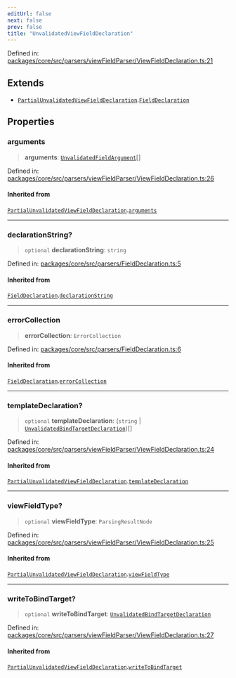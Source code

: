 ```yaml
---
editUrl: false
next: false
prev: false
title: "UnvalidatedViewFieldDeclaration"
---
```


Defined in: [packages/core/src/parsers/viewFieldParser/ViewFieldDeclaration.ts:21](https://github.com/mProjectsCode/obsidian-meta-bind-plugin/blob/43804cae2c305431d6768245a6348f2ee7f14fca/packages/core/src/parsers/viewFieldParser/ViewFieldDeclaration.ts#L21)

## Extends

- [`PartialUnvalidatedViewFieldDeclaration`](/obsidian-meta-bind-plugin-docs/api/interfaces/partialunvalidatedviewfielddeclaration/).[`FieldDeclaration`](/obsidian-meta-bind-plugin-docs/api/interfaces/fielddeclaration/)

## Properties

### arguments

> **arguments**: [`UnvalidatedFieldArgument`](/obsidian-meta-bind-plugin-docs/api/interfaces/unvalidatedfieldargument/)[]

Defined in: [packages/core/src/parsers/viewFieldParser/ViewFieldDeclaration.ts:26](https://github.com/mProjectsCode/obsidian-meta-bind-plugin/blob/43804cae2c305431d6768245a6348f2ee7f14fca/packages/core/src/parsers/viewFieldParser/ViewFieldDeclaration.ts#L26)

#### Inherited from

[`PartialUnvalidatedViewFieldDeclaration`](/obsidian-meta-bind-plugin-docs/api/interfaces/partialunvalidatedviewfielddeclaration/).[`arguments`](/obsidian-meta-bind-plugin-docs/api/interfaces/partialunvalidatedviewfielddeclaration/#arguments)

***

### declarationString?

> `optional` **declarationString**: `string`

Defined in: [packages/core/src/parsers/FieldDeclaration.ts:5](https://github.com/mProjectsCode/obsidian-meta-bind-plugin/blob/43804cae2c305431d6768245a6348f2ee7f14fca/packages/core/src/parsers/FieldDeclaration.ts#L5)

#### Inherited from

[`FieldDeclaration`](/obsidian-meta-bind-plugin-docs/api/interfaces/fielddeclaration/).[`declarationString`](/obsidian-meta-bind-plugin-docs/api/interfaces/fielddeclaration/#declarationstring)

***

### errorCollection

> **errorCollection**: `ErrorCollection`

Defined in: [packages/core/src/parsers/FieldDeclaration.ts:6](https://github.com/mProjectsCode/obsidian-meta-bind-plugin/blob/43804cae2c305431d6768245a6348f2ee7f14fca/packages/core/src/parsers/FieldDeclaration.ts#L6)

#### Inherited from

[`FieldDeclaration`](/obsidian-meta-bind-plugin-docs/api/interfaces/fielddeclaration/).[`errorCollection`](/obsidian-meta-bind-plugin-docs/api/interfaces/fielddeclaration/#errorcollection)

***

### templateDeclaration?

> `optional` **templateDeclaration**: (`string` \| [`UnvalidatedBindTargetDeclaration`](/obsidian-meta-bind-plugin-docs/api/interfaces/unvalidatedbindtargetdeclaration/))[]

Defined in: [packages/core/src/parsers/viewFieldParser/ViewFieldDeclaration.ts:24](https://github.com/mProjectsCode/obsidian-meta-bind-plugin/blob/43804cae2c305431d6768245a6348f2ee7f14fca/packages/core/src/parsers/viewFieldParser/ViewFieldDeclaration.ts#L24)

#### Inherited from

[`PartialUnvalidatedViewFieldDeclaration`](/obsidian-meta-bind-plugin-docs/api/interfaces/partialunvalidatedviewfielddeclaration/).[`templateDeclaration`](/obsidian-meta-bind-plugin-docs/api/interfaces/partialunvalidatedviewfielddeclaration/#templatedeclaration)

***

### viewFieldType?

> `optional` **viewFieldType**: `ParsingResultNode`

Defined in: [packages/core/src/parsers/viewFieldParser/ViewFieldDeclaration.ts:25](https://github.com/mProjectsCode/obsidian-meta-bind-plugin/blob/43804cae2c305431d6768245a6348f2ee7f14fca/packages/core/src/parsers/viewFieldParser/ViewFieldDeclaration.ts#L25)

#### Inherited from

[`PartialUnvalidatedViewFieldDeclaration`](/obsidian-meta-bind-plugin-docs/api/interfaces/partialunvalidatedviewfielddeclaration/).[`viewFieldType`](/obsidian-meta-bind-plugin-docs/api/interfaces/partialunvalidatedviewfielddeclaration/#viewfieldtype)

***

### writeToBindTarget?

> `optional` **writeToBindTarget**: [`UnvalidatedBindTargetDeclaration`](/obsidian-meta-bind-plugin-docs/api/interfaces/unvalidatedbindtargetdeclaration/)

Defined in: [packages/core/src/parsers/viewFieldParser/ViewFieldDeclaration.ts:27](https://github.com/mProjectsCode/obsidian-meta-bind-plugin/blob/43804cae2c305431d6768245a6348f2ee7f14fca/packages/core/src/parsers/viewFieldParser/ViewFieldDeclaration.ts#L27)

#### Inherited from

[`PartialUnvalidatedViewFieldDeclaration`](/obsidian-meta-bind-plugin-docs/api/interfaces/partialunvalidatedviewfielddeclaration/).[`writeToBindTarget`](/obsidian-meta-bind-plugin-docs/api/interfaces/partialunvalidatedviewfielddeclaration/#writetobindtarget)
